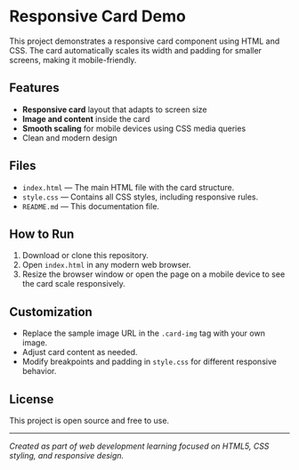 # Responsive Card Demo

This project demonstrates a responsive card component using HTML and CSS. The card automatically scales its width and padding for smaller screens, making it mobile-friendly.

## Features

- **Responsive card** layout that adapts to screen size
- **Image and content** inside the card
- **Smooth scaling** for mobile devices using CSS media queries
- Clean and modern design

## Files

- `index.html` — The main HTML file with the card structure.
- `style.css` — Contains all CSS styles, including responsive rules.
- `README.md` — This documentation file.

## How to Run

1. Download or clone this repository.
2. Open `index.html` in any modern web browser.
3. Resize the browser window or open the page on a mobile device to see the card scale responsively.

## Customization

- Replace the sample image URL in the `.card-img` tag with your own image.
- Adjust card content as needed.
- Modify breakpoints and padding in `style.css` for different responsive behavior.

## License

This project is open source and free to use.

---

*Created as part of web development learning focused on HTML5, CSS styling, and responsive design.*